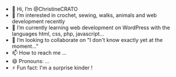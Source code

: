- 👋 Hi, I’m @ChristineCRATO
- 👀 I’m interested in crochet, sewing, walks, animals and web development recently
- 🌱 I’m currently learning web development on WordPress with the languages html, css, php, javascript...
- 💞️ I’m looking to collaborate on "I don't know exactly yet at the moment..."
- 📫 How to reach me ...
- 😄 Pronouns: ...
- ⚡ Fun fact: I'm a surprise kinder !

<!---
ChristineCRATO/ChristineCRATO is a ✨ special ✨ repository because its `README.md` (this file) appears on your GitHub profile.
You can click the Preview link to take a look at your changes.
--->
